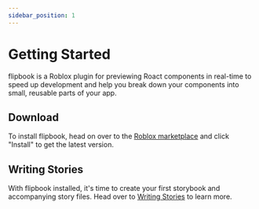 ```yaml
---
sidebar_position: 1
---
```


# Getting Started

flipbook is a Roblox plugin for previewing Roact components in real-time to speed up development and help you break down your components into small, reusable parts of your app.

## Download

To install flipbook, head on over to the [Roblox marketplace](https://www.roblox.com/library/8517129161) and click "Install" to get the latest version.


## Writing Stories

With flipbook installed, it's time to create your first storybook and accompanying story files. Head over to [Writing Stories](writing-stories.md) to learn more.